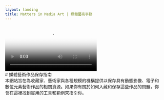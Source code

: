 ```yaml
---
layout: landing
title: Matters in Media Art | 媒體藝術事務
---
```




<video autoplay loop poster="vid/paik.png" id="bgvid">
    <source src="vid/paikHD.webm" type="video/webm">
    <source src="vid/paikHD.mp4" type="video/mp4">
</video>

<div class="row landingrow" markdown="1">

<div class="col l8 m9 s12" markdown="1">

<div class="card-panel white" markdown="1">
# 媒體藝術作品保存指南
</div>


</div>

<div class="col l7 m12 s12" markdown="1">

<div class="card-panel white flow-text">
本網站旨在為收藏家、藝術家與各種規模的機構提供以保存具有動態影像、電子和數位元素藝術作品的相關資源。如果你有關於如何入藏和保存這些作品的問題，你會在這裡找到實用的工具和範例來指引你。
</div>



</div>
</div>




<!-- <div class="row" markdown="1">

<div class="col s6 m3 center" markdown="1">

<i class="large material-icons">video_library</i><br>

<a href="acquiring-time-based-media-art.html">Acquisition</a>

</div>

<div class="col s6 m3 center" markdown="1">
<i class="large material-icons">zoom_in</i><br>

<a href="assessing-time-based-media-art.html">Assessment</a>
</div>

<div class="col s6 m3 center" markdown="1">
<i class="large material-icons">swap_vert</i><br>

<a href="lending-time-based-media.html">Lending</a>
</div>

<div class="col s6 m3 center" markdown="1">
<i class="large material-icons">restore</i><br>

<a href="sustaining-your-collection.html">Preservation</a>
</div>


</div> -->
